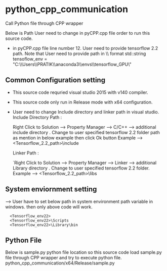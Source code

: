 # python_cpp_communication
Call Python file through CPP wrapper

Below is Path User need to change in pyCPP.cpp file order to run this source code.
- in pyCPP.cpp file line number 12. User need to provide tensorflow 2.2 path. Note that User need to provide path in \\\ format
std::string tensoflow_env = "C:\\\Users\\\PRATIK\\\anaconda3\\\envs\\\tensorflow_GPU\\\"

 ## Common Configuration setting 
  - This source code requried visual studio 2015 with v140 compiler.
  - This source code only run in Release mode with x64 configuration.
  - User need to change Include directory and linker  path in visual studio.
    Include Directory Path :
    
      Right Click to Solution --> Property Manager --> C/C++  --> additional include directory . Change to user specified tensorflow 2.2 folder path as mention in below         example then click Ok button
      Example --> <Tensorflow_2.2_path>\include
    
    Linker Path :
    
    `Right Click to Solution --> Property Manager --> Linker  --> additional Library directory . Change to user specified tensorflow 2.2 folder.
     Example --> <Tensorflow_2.2_path>\libs
      
 ## System enviornment setting 
  --> User have to set below path in system environment path variable in windows. then only above code will work.
  
      <Tensorflow_env22>
      <Tensorflow_env22>\Scripts
      <Tensorflow_env22>\Library\bin
    
 ## Python File
 Below is sample.py python file location so this source code load sample.py file through CPP wrapper and try to execute python file.
  python_cpp_communication/x64/Release/sample.py


